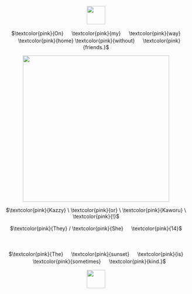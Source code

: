 <div align="center">
  <img height="50" src="https://64.media.tumblr.com/7da7616c7108c62f300ca6147efd6c90/79f982e0cf7bd989-75/s2048x3072/96d2c40ad4837143a18810ce1a8b76942b40f7e5.pnj"  />
</div>
<p align="center">
$\textcolor{pink}{On}  　   \textcolor{pink}{my} 　 \textcolor{pink}{way} 　 \textcolor{pink}{home}   \textcolor{pink}{without} 　 \textcolor{pink}{friends.}$
</p>
<div align="center">
  <img height="400" src="https://64.media.tumblr.com/0a0737d2723a33deca108063347730c4/1827074215637983-ef/s640x960/4c0bf73b8ff6dfdc4987056998273fa133e433ce.pnj"  />
</div>
<p align="center">
$\textcolor{pink}{Kazzy} \ \textcolor{pink}{or} \ \textcolor{pink}{Kaworu} \ \textcolor{pink}{!}$
</p>
<p align="center">
$\textcolor{pink}{They} /  \textcolor{pink}{She} 　 \textcolor{pink}{14}$
</p>
<div align="center">
  <img height="5" src="https://64.media.tumblr.com/0038f2f4cb3c81dcbaf99b3c2526eb28/7463cc10929b1ef5-8a/s2048x3072/c9703cce2e108052594ec792bd87603f14a9bbc9.jpg"  />
</div>
 ‎ ‎ ‎ ‎ ‎ ‎ ‎ ‎ ‎ ‎ ‎ ‎ ‎ ‎ ‎ ‎ ‎ ‎ ‎ ‎ ‎ ‎ ‎ ‎ ‎ ‎ ‎ ‎ ‎ ‎ ‎ ‎  ‎ ‎‎ ‎ ‎ ‎ ‎ ‎ ‎ ‎ ‎ ‎ ‎ ‎ ‎  ‎ ‎ ‎‎ ‎ ‎‎ ‎ 
 ‎ ‎ ‎ ‎ ‎ ‎ ‎ ‎ ‎ ‎ ‎ ‎ ‎ ‎ ‎ ‎ ‎ ‎ ‎ ‎ ‎ ‎ ‎ ‎ ‎ ‎ ‎ ‎ ‎ ‎  ‎ ‎‎ ‎ ‎ ‎ ‎ ‎ ‎ ‎ ‎ ‎ ‎ ‎ ‎  ‎ ‎ ‎‎ ‎ ‎‎ ‎ 
<p align="center">
$\textcolor{pink}{The} 　 \textcolor{pink}{sunset} 　 \textcolor{pink}{is} 　 \textcolor{pink}{sometimes} 　 \textcolor{pink}{kind.}$　 
</p>
<div align="center">
  <img height="50" src="https://64.media.tumblr.com/4966930e3665b6b0188aff34d10bb479/79f982e0cf7bd989-80/s2048x3072/90c0c008468023964f32a491c29718d15b8293d0.pnj"  />
</div>
